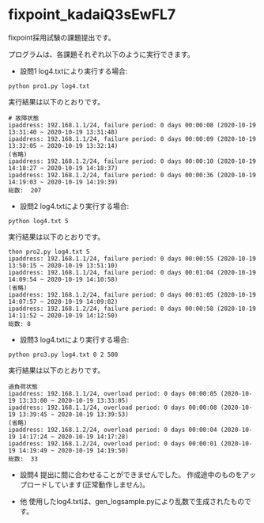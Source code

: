 # fixpoint_kadaiQ3sEwFL7
fixpoint採用試験の課題提出です。

プログラムは、各課題それぞれ以下のように実行できます。
 - 設問1
log4.txtにより実行する場合: 
```
python pro1.py log4.txt
```
実行結果は以下のとおりです。
```
# 故障状態
ipaddress: 192.168.1.1/24, failure period: 0 days 00:00:08 (2020-10-19 13:31:40 ~ 2020-10-19 13:31:48)
ipaddress: 192.168.1.1/24, failure period: 0 days 00:00:09 (2020-10-19 13:32:05 ~ 2020-10-19 13:32:14)
(省略)
ipaddress: 192.168.1.2/24, failure period: 0 days 00:00:10 (2020-10-19 14:18:27 ~ 2020-10-19 14:18:37)
ipaddress: 192.168.1.2/24, failure period: 0 days 00:00:36 (2020-10-19 14:19:03 ~ 2020-10-19 14:19:39)
総数:  207
```

 - 設問2
log4.txtにより実行する場合: 
```
python log4.txt 5
```
実行結果は以下のとおりです。
```
thon pro2.py log4.txt 5
ipaddress: 192.168.1.1/24, failure period: 0 days 00:00:55 (2020-10-19 13:50:15 ~ 2020-10-19 13:51:10)
ipaddress: 192.168.1.1/24, failure period: 0 days 00:01:04 (2020-10-19 14:09:54 ~ 2020-10-19 14:10:58)
(省略)
ipaddress: 192.168.1.2/24, failure period: 0 days 00:01:05 (2020-10-19 14:07:57 ~ 2020-10-19 14:09:02)
ipaddress: 192.168.1.2/24, failure period: 0 days 00:00:58 (2020-10-19 14:11:52 ~ 2020-10-19 14:12:50)
総数: 8
```

 - 設問3
log4.txtにより実行する場合: 
```
python pro3.py log4.txt 0 2 500
```
実行結果は以下のとおりです。
```
過負荷状態
ipaddress: 192.168.1.1/24, overload period: 0 days 00:00:05 (2020-10-19 13:33:00 ~ 2020-10-19 13:33:05)
ipaddress: 192.168.1.1/24, overload period: 0 days 00:00:08 (2020-10-19 13:39:45 ~ 2020-10-19 13:39:53)
(省略)
ipaddress: 192.168.1.2/24, overload period: 0 days 00:00:04 (2020-10-19 14:17:24 ~ 2020-10-19 14:17:28)
ipaddress: 192.168.1.2/24, overload period: 0 days 00:00:01 (2020-10-19 14:19:49 ~ 2020-10-19 14:19:50)
総数:  33
```
 
 - 設問4
提出に間に合わせることができませんでした。
作成途中のものをアップロードしています(正常動作しません)。


 - 他
使用したlog4.txtは、gen_logsample.pyにより乱数で生成されたものです。
